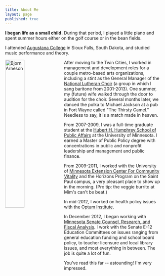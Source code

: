 ```yaml
---
title: About Me
layout: page
published: true
---
```


**I began life as a small child.** During that period, I played a little piano and spent summer hours either on the golf course or in the bean fields.

I attended [Augustana College](http://www.augie.edu) in Sioux Falls, South Dakota, and studied music performance and theory.

<img src="/images/bjorn.jpg" style="width: 35%; float:left;margin:0 1em 1em 0;" alt="Bjorn Arneson" />

After moving to the Twin Cities, I worked in management and development roles for a couple metro-based arts organizations, including a stint as the General Manager of the [National Lutheran Choir](http://www.nlca.com) (a group in which I sang baritone from 2001-2013). One summer, my (future) wife walked through the door to audition for the choir. Several months later, we danced the polka to Michael Jackson at a pub in Fort Wayne called "The Thirsty Camel." Needless to say, it is a match made in heaven.

From 2007-2009, I was a full-time graduate student at the [Hubert H. Humphrey School of Public Affairs](http://www.hhh.umn.edu) at the University of Minnesota. I earned a Master of Public Policy degree with concentrations in public and nonprofit leadership and management and public finance. 

From 2009-2011, I worked with the University of [Minnesota Extension Center For Community Vitality](http://www.extension.umn.edu/community/) and the Horizons Program on the Saint Paul campus, a very pleasant place to show up in the morning. (Pro tip: the veggie burrito at Mim's can't be beat.) 

In mid-2012, I worked on health policy issues with the [Optum Institute](http://www.institute.optum.com). 

In December 2012, I began working with [Minnesota Senate Counsel, Research, and Fiscal Analysis](http://www.senate.mn/departments/office_bio.php?office_id=1007&ls=).
I work with the Senate E-12 Education Committees on issues ranging from general education 
funding and school board policy, to teacher licensure and local library issues, and most everything 
in between. The job is quite a lot of fun.

You've read this far -- astounding! I'm very impressed. 
